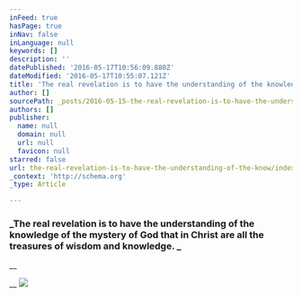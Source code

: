 ```yaml
---
inFeed: true
hasPage: true
inNav: false
inLanguage: null
keywords: []
description: ''
datePublished: '2016-05-17T10:56:09.880Z'
dateModified: '2016-05-17T10:55:07.121Z'
title: 'The real revelation is to have the understanding of the knowledge of the mystery of God that in Christ are all the treasures of wisdom and knowledge. '
author: []
sourcePath: _posts/2016-05-15-the-real-revelation-is-to-have-the-understanding-of-the-know.md
authors: []
publisher:
  name: null
  domain: null
  url: null
  favicon: null
starred: false
url: the-real-revelation-is-to-have-the-understanding-of-the-know/index.html
_context: 'http://schema.org'
_type: Article

---
```

### _The real revelation is to have the understanding of the knowledge of the mystery of God that in Christ are all the treasures of wisdom and knowledge. _

__

__
![](https://the-grid-user-content.s3-us-west-2.amazonaws.com/e0ad27d3-4243-4755-9345-eb69f81dcd11.jpg)